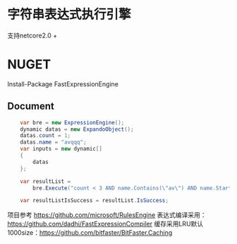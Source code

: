 # 字符串表达式执行引擎

支持netcore2.0 + 

# NUGET

Install-Package FastExpressionEngine

## Document



```csharp
	var bre = new ExpressionEngine();
	dynamic datas = new ExpandoObject();
	datas.count = 1;
	datas.name = "avqqq";
	var inputs = new dynamic[]
	{
		datas
	};

	var resultList =
		bre.Execute("count < 3 AND name.Contains(\"av\") AND name.StartsWith(\"av\")", inputs);

	var resultListIsSuccess = resultList.IsSuccess;
```

项目参考 https://github.com/microsoft/RulesEngine
表达式编译采用：https://github.com/dadhi/FastExpressionCompiler
缓存采用LRU默认1000size：https://github.com/bitfaster/BitFaster.Caching

